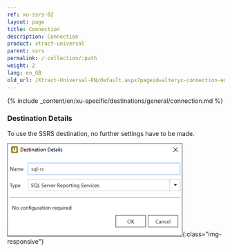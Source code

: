 ```yaml
---
ref: xu-ssrs-02
layout: page
title: Connection
description: Connection
product: xtract-universal
parent: ssrs
permalink: /:collection/:path
weight: 2
lang: en_GB
old_url: /Xtract-Universal-EN/default.aspx?pageid=alteryx-connection-en
---
```

{% include _content/en/xu-specific/destinations/general/connection.md %}	 

### Destination Details
To use the SSRS destination, no further settings have to be made.

![ssrs-create-destination](/img/content/ssrs-create-destination.PNG){:class="img-responsive"}